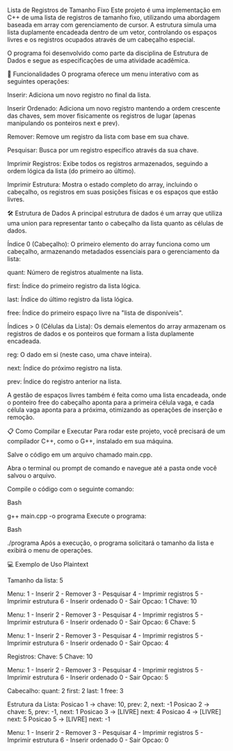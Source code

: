 Lista de Registros de Tamanho Fixo
Este projeto é uma implementação em C++ de uma lista de registros de tamanho fixo, utilizando uma abordagem baseada em array com gerenciamento de cursor. A estrutura simula uma lista duplamente encadeada dentro de um vetor, controlando os espaços livres e os registros ocupados através de um cabeçalho especial.

O programa foi desenvolvido como parte da disciplina de Estrutura de Dados e segue as especificações de uma atividade acadêmica.

🚀 Funcionalidades
O programa oferece um menu interativo com as seguintes operações:

Inserir: Adiciona um novo registro no final da lista.

Inserir Ordenado: Adiciona um novo registro mantendo a ordem crescente das chaves, sem mover fisicamente os registros de lugar (apenas manipulando os ponteiros next e prev).

Remover: Remove um registro da lista com base em sua chave.

Pesquisar: Busca por um registro específico através da sua chave.

Imprimir Registros: Exibe todos os registros armazenados, seguindo a ordem lógica da lista (do primeiro ao último).

Imprimir Estrutura: Mostra o estado completo do array, incluindo o cabeçalho, os registros em suas posições físicas e os espaços que estão livres.

🛠️ Estrutura de Dados
A principal estrutura de dados é um array que utiliza uma union para representar tanto o cabeçalho da lista quanto as células de dados.

Índice 0 (Cabeçalho): O primeiro elemento do array funciona como um cabeçalho, armazenando metadados essenciais para o gerenciamento da lista:

quant: Número de registros atualmente na lista.

first: Índice do primeiro registro da lista lógica.

last: Índice do último registro da lista lógica.

free: Índice do primeiro espaço livre na "lista de disponíveis".

Índices > 0 (Células da Lista): Os demais elementos do array armazenam os registros de dados e os ponteiros que formam a lista duplamente encadeada.

reg: O dado em si (neste caso, uma chave inteira).

next: Índice do próximo registro na lista.

prev: Índice do registro anterior na lista.

A gestão de espaços livres também é feita como uma lista encadeada, onde o ponteiro free do cabeçalho aponta para a primeira célula vaga, e cada célula vaga aponta para a próxima, otimizando as operações de inserção e remoção.

📋 Como Compilar e Executar
Para rodar este projeto, você precisará de um compilador C++, como o G++, instalado em sua máquina.

Salve o código em um arquivo chamado main.cpp.

Abra o terminal ou prompt de comando e navegue até a pasta onde você salvou o arquivo.

Compile o código com o seguinte comando:

Bash

g++ main.cpp -o programa
Execute o programa:

Bash

./programa
Após a execução, o programa solicitará o tamanho da lista e exibirá o menu de operações.

💻 Exemplo de Uso
Plaintext

Tamanho da lista: 5

Menu:
1 - Inserir
2 - Remover
3 - Pesquisar
4 - Imprimir registros
5 - Imprimir estrutura
6 - Inserir ordenado
0 - Sair
Opcao: 1
Chave: 10

Menu:
1 - Inserir
2 - Remover
3 - Pesquisar
4 - Imprimir registros
5 - Imprimir estrutura
6 - Inserir ordenado
0 - Sair
Opcao: 6
Chave: 5

Menu:
1 - Inserir
2 - Remover
3 - Pesquisar
4 - Imprimir registros
5 - Imprimir estrutura
6 - Inserir ordenado
0 - Sair
Opcao: 4

Registros:
Chave: 5
Chave: 10

Menu:
1 - Inserir
2 - Remover
3 - Pesquisar
4 - Imprimir registros
5 - Imprimir estrutura
6 - Inserir ordenado
0 - Sair
Opcao: 5

Cabecalho:
quant: 2
first: 2
last: 1
free: 3

Estrutura da Lista:
Posicao 1 -> chave: 10, prev: 2, next: -1
Posicao 2 -> chave: 5, prev: -1, next: 1
Posicao 3 -> [LIVRE] next: 4
Posicao 4 -> [LIVRE] next: 5
Posicao 5 -> [LIVRE] next: -1

Menu:
1 - Inserir
2 - Remover
3 - Pesquisar
4 - Imprimir registros
5 - Imprimir estrutura
6 - Inserir ordenado
0 - Sair
Opcao: 0
